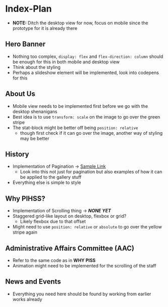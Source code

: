 # Index-Plan

- **NOTE:** Ditch the desktop view for now, focus on mobile since the prototype for it is already there


## Hero Banner

- Nothing too complex, `display: flex` and `flex-direction: column` should be enough for this in both mobile and desktop view
- Think about the styling
- Perhaps a slideshow element will be implemented, look into codepens for this


## About Us

- Mobile view needs to be implemented first before we go with the desktop shenanigans
- Best idea is to use `transform: scale` on the image to go over the green stripe
- The stat-block might be better off being `position: relative`
  - though first check if it can go over the image, another way of styling may be better


## History

- Implementation of Pagination -> [Sample Link](https://codepen.io/bcarvalho/pen/WXmwBq)
  - Look into this not just for pagination but also examples of how it can be applied to the gallery stuff
- Everything else is simple to style

## Why PIHSS?

- Implementation of Scrolling thing -> ***NONE YET***
- Staggered grid-like layout on desktop, flexbox or grid?
  - Likely flexbox due to that offset
- Might need to use `position: relative` or `absolute` to go over the yellow stripe again

## Administrative Affairs Committee (AAC)

- Refer to the same code as in **WHY PISS**
- Animation might need to be implemented for the scrolling of the staff

## News and Events

- Everything you need here should be found by working from earlier works already
